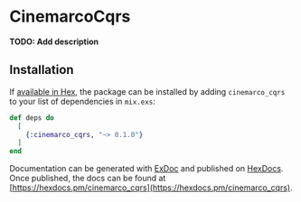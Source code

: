 # CinemarcoCqrs

**TODO: Add description**

## Installation

If [available in Hex](https://hex.pm/docs/publish), the package can be installed
by adding `cinemarco_cqrs` to your list of dependencies in `mix.exs`:

```elixir
def deps do
  [
    {:cinemarco_cqrs, "~> 0.1.0"}
  ]
end
```

Documentation can be generated with [ExDoc](https://github.com/elixir-lang/ex_doc)
and published on [HexDocs](https://hexdocs.pm). Once published, the docs can
be found at [https://hexdocs.pm/cinemarco_cqrs](https://hexdocs.pm/cinemarco_cqrs).

